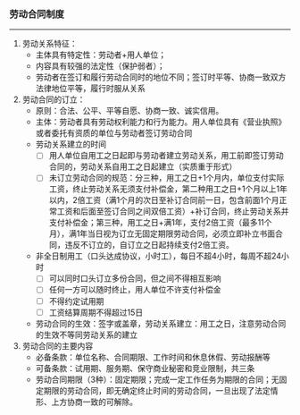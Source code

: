 ### 劳动合同制度

------

1. 劳动关系特征：
   - 主体具有特定性：劳动者+用人单位；
   - 内容具有较强的法定性（保护弱者）；
   - 劳动者在签订和履行劳动合同时的地位不同；签订时平等、协商一致双方法律地位平等，履行时服从关系
2. 劳动合同的订立：
   - 原则：合法、公平、平等自愿、协商一致、诚实信用。
   - 主体：劳动者具有劳动权利能力和行为能力。用人单位具有《营业执照》或者委托有资质的单位与劳动者签订劳动合同
   - 劳动关系建立的时间
     - [ ] 用人单位自用工之日起即与劳动者建立劳动关系，用工前即签订劳动合同的，劳动关系自用工之日起建立（实质重于形式）
     - [ ] 未订立劳动合同的规范：分三种，用工之日+1个月内，单位支付实际工资，终止劳动关系无须支付补偿金，第二种用工之日+1个月以上1年以内，2倍工资（满1个月的次日至补订合同前一日，包含前面1个月正常工资和后面至签订合同之间双倍工资）+补订合同，终止劳动关系并支付补偿金；第三种，用工之日+满1年，支付2倍工资（最多11个月），满1年当日视为订立无固定期限劳动合同，必须立即补立书面合同，违反不订立的，自订立之日起持续支付2倍工资。
   - 非全日制用工（口头达成协议，小时工），每日不超4小时，每周不超24小时
     - [ ] 可以同时口头订立多份合同，但之间不得相互影响
     - [ ] 任何一方可以随时终止，用人单位不许支付补偿金
     - [ ] 不得约定试用期
     - [ ] 工资结算周期不得超过15日
   - 劳动合同的生效：签字或盖章，劳动关系建立：用工之日，注意劳动合同的生效不等同劳动关系的建立
3. 劳动合同的主要内容
   - 必备条款：单位名称、合同期限、工作时间和休息休假、劳动报酬等
   - 可备条款：试用期、服务期、保守商业秘密和竞业限制，共三条
   - 劳动合同期限（3种）：固定期限；完成一定工作任务为期限的合同；无固定期限的劳动合同，即无确定终止时间的劳动合同，一旦出现了法定情形、上方协商一致的可解除。